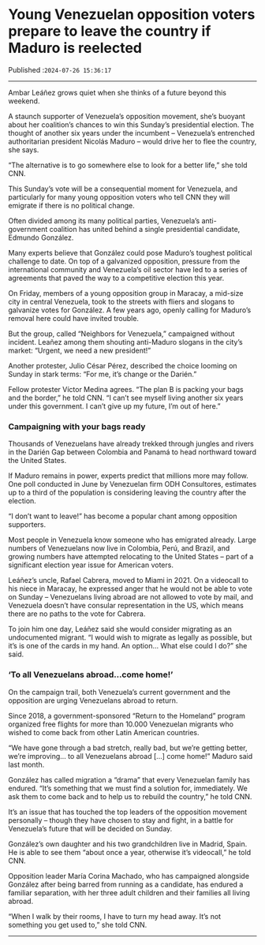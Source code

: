 # Young Venezuelan opposition voters prepare to leave the country if Maduro is reelected

Published :`2024-07-26 15:36:17`

---

Ambar Leáñez grows quiet when she thinks of a future beyond this weekend.

A staunch supporter of Venezuela’s opposition movement, she’s buoyant about her coalition’s chances to win this Sunday’s presidential election. The thought of another six years under the incumbent – Venezuela’s entrenched authoritarian president Nicolás Maduro – would drive her to flee the country, she says.

“The alternative is to go somewhere else to look for a better life,” she told CNN.

This Sunday’s vote will be a consequential moment for Venezuela, and particularly for many young opposition voters who tell CNN they will emigrate if there is no political change.

Often divided among its many political parties, Venezuela’s anti-government coalition has united behind a single presidential candidate, Edmundo González.

Many experts believe that González could pose Maduro’s toughest political challenge to date. On top of a galvanized opposition, pressure from the international community and Venezuela’s oil sector have led to a series of agreements that paved the way to a competitive election this year.

On Friday, members of a young opposition group in Maracay, a mid-size city in central Venezuela, took to the streets with fliers and slogans to galvanize votes for González. A few years ago, openly calling for Maduro’s removal here could have invited trouble.

But the group, called “Neighbors for Venezuela,” campaigned without incident. Leañez among them shouting anti-Maduro slogans in the city’s market: “Urgent, we need a new president!”

Another protester, Julio César Pérez, described the choice looming on Sunday in stark terms: “For me, it’s change or the Darién.”

Fellow protester Víctor Medina agrees. “The plan B is packing your bags and the border,” he told CNN. “I can’t see myself living another six years under this government. I can’t give up my future, I’m out of here.”

### Campaigning with your bags ready

Thousands of Venezuelans have already trekked through jungles and rivers in the Darién Gap between Colombia and Panamá to head northward toward the United States.

If Maduro remains in power, experts predict that millions more may follow. One poll conducted in June by Venezuelan firm ODH Consultores, estimates up to a third of the population is considering leaving the country after the election.

“I don’t want to leave!” has become a popular chant among opposition supporters.

Most people in Venezuela know someone who has emigrated already. Large numbers of Venezuelans now live in Colombia, Perú, and Brazil, and growing numbers have attempted relocating to the United States – part of a significant election year issue for American voters.

Leáñez’s uncle, Rafael Cabrera, moved to Miami in 2021. On a videocall to his niece in Maracay, he expressed anger that he would not be able to vote on Sunday – Venezuelans living abroad are not allowed to vote by mail, and Venezuela doesn’t have consular representation in the US, which means there are no paths to the vote for Cabrera.

To join him one day, Leáñez said she would consider migrating as an undocumented migrant. “I would wish to migrate as legally as possible, but it’s is one of the cards in my hand. An option… What else could I do?” she said.

### ‘To all Venezuelans abroad…come home!’

On the campaign trail, both Venezuela’s current government and the opposition are urging Venezuelans abroad to return.

Since 2018, a government-sponsored “Return to the Homeland” program organized free flights for more than 10.000 Venezuelan migrants who wished to come back from other Latin American countries.

“We have gone through a bad stretch, really bad, but we’re getting better, we’re improving… to all Venezuelans abroad […] come home!” Maduro said last month.

González has called migration a “drama” that every Venezuelan family has endured. “It’s something that we must find a solution for, immediately. We ask them to come back and to help us to rebuild the country,” he told CNN.

It’s an issue that has touched the top leaders of the opposition movement personally – though they have chosen to stay and fight, in a battle for Venezuela’s future that will be decided on Sunday.

González’s own daughter and his two grandchildren live in Madrid, Spain. He is able to see them “about once a year, otherwise it’s videocall,” he told CNN.

Opposition leader María Corina Machado, who has campaigned alongside González after being barred from running as a candidate, has endured a familiar separation, with her three adult children and their families all living abroad.

“When I walk by their rooms, I have to turn my head away. It’s not something you get used to,” she told CNN.

---

